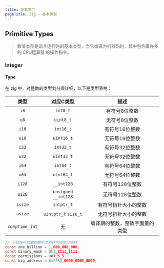 ```yaml
---
title: 基本类型
pageTitle: Zig - 基本类型
---
```


## Primitive Types

> 数值类型是语言运行时的基本类型，当它编译为机器码时，其中包含着许多的 CPU运算器 的操作指令。

### Integer

#### Type

在 zig 中，对整数的类型划分很详细，以下是类型表格：

|类型|对应C类型|描述|
|:----:|:--------:|:----:|
|`i8`|`int8_t`|有符号8位整数|
| `u8`|`uint8_t`|无符号8位整数|
|`i16`|`int16_t`|有符号16位整数|
|`u16`|`uint16_t`|无符号16位整数|
|`i32`|`int32_t`|有符号32位整数|
|`u32`|`uint32_t`|无符号32位整数|
|`i64`|`int64_t`|有符号64位整数|
|`u64`|`uint64_t`|无符号64位整数|
|`i128`|`__int128`|有符号128位整数|
|`u128`|`unsigned __int128`|无符号128位整数|
|`isize`|`intptr_t`|有符号指针大小的整数|
|`usize`|`uintptr_t` `size_t`|无符号指针大小的整数|
|`comptime_int`|无|编译期的整数，整数字面量的类型|

```c
// 下划线可以放在数字之间作为视觉分隔符
const one_billion = 1_000_000_000;
const binary_mask = 0b1_1111_1111;
const permissions = 0o7_5_5;
const big_address = 0xFF80_0000_0000_0000;
```